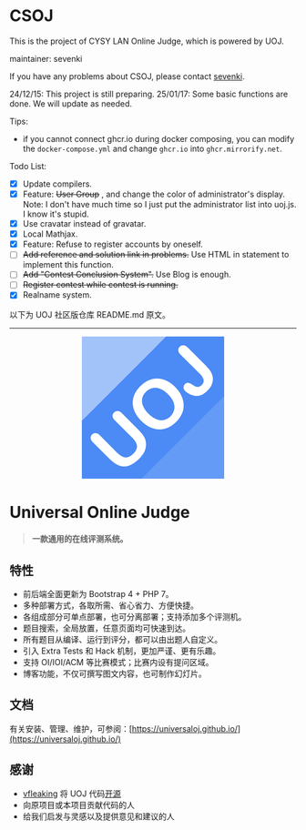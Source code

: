 # CSOJ

This is the project of CYSY LAN Online Judge, which is powered by UOJ.

maintainer: sevenki

If you have any problems about CSOJ, please contact [sevenki](https://github.com/sevenki666/).

24/12/15: This project is still preparing.
25/01/17: Some basic functions are done. We will update as needed.

Tips:

- if you cannot connect ghcr.io during docker composing, you can modify the `docker-compose.yml` and change `ghcr.io` into `ghcr.mirrorify.net`.

Todo List:

- [x] Update compilers.
- [x] Feature: ~~User Group~~ , and change the color of administrator's display. Note: I don't have much time so I just put the administrator list into uoj.js. I know it's stupid.
- [x] Use cravatar instead of gravatar.
- [x] Local Mathjax.
- [x] Feature: Refuse to register accounts by oneself.
- [ ] ~~Add reference and solution link in problems.~~ Use HTML in statement to implement this function.
- [ ] ~~Add "Contest Conclusion System".~~ Use Blog is enough.
- [ ] ~~Register contest while contest is running.~~
- [x] Realname system.

以下为 UOJ 社区版仓库 README.md 原文。

---


<p align="center"><img src="https://github.com/UniversalOJ/UOJ-System/blob/master/web/images/logo.png?raw=true"></p>

# Universal Online Judge

> #### 一款通用的在线评测系统。

## 特性

- 前后端全面更新为 Bootstrap 4 + PHP 7。
- 多种部署方式，各取所需、省心省力、方便快捷。
- 各组成部分可单点部署，也可分离部署；支持添加多个评测机。
- 题目搜索，全局放置，任意页面均可快速到达。
- 所有题目从编译、运行到评分，都可以由出题人自定义。
- 引入 Extra Tests 和 Hack 机制，更加严谨、更有乐趣。
- 支持 OI/IOI/ACM 等比赛模式；比赛内设有提问区域。
- 博客功能，不仅可撰写图文内容，也可制作幻灯片。

## 文档

有关安装、管理、维护，可参阅：[https://universaloj.github.io/](https://universaloj.github.io/)

## 感谢

- [vfleaking](https://github.com/vfleaking) 将 UOJ 代码[开源](https://github.com/vfleaking/uoj)
- 向原项目或本项目贡献代码的人
- 给我们启发与灵感以及提供意见和建议的人

